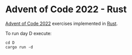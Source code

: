 # Advent of Code 2022 - Rust

[Advent of Code 2022](https://adventofcode.com/2022) exercises implemented in [Rust](https://www.rust-lang.org).

To run day D execute:

~~~
cd D
cargo run -d
~~~
